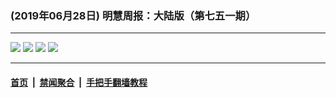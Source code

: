 ### (2019年06月28日) 明慧周报：大陆版（第七五一期） 

---

<img src="http://qikan.minghui.org/mhqkpage/qikanimage/2019/06/27/mhzb_751_pdf-online1.png"/> 

<img src="http://qikan.minghui.org/mhqkpage/qikanimage/2019/06/27/mhzb_751_pdf-online2.png"/> 

<img src="http://qikan.minghui.org/mhqkpage/qikanimage/2019/06/27/mhzb_751_pdf-online3.png"/> 

<img src="http://qikan.minghui.org/mhqkpage/qikanimage/2019/06/27/mhzb_751_pdf-online4.png"/> 



---

#### [首页](../../../..) &nbsp;|&nbsp; [禁闻聚合](https://github.com/gfw-breaker/banned-news) &nbsp;|&nbsp; [手把手翻墙教程](https://github.com/gfw-breaker/guides) 